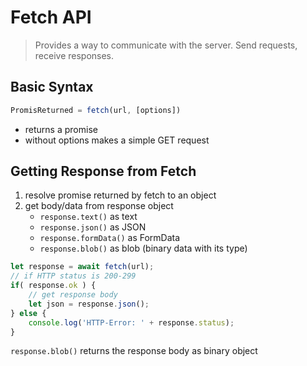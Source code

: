 # Fetch API
> Provides a way to communicate with the server. Send requests, receive responses.

## Basic Syntax

```js
PromisReturned = fetch(url, [options])
```
- returns a promise
- without options makes a simple GET request


## Getting Response from Fetch

1. resolve promise returned by fetch to an object
2. get body/data from response object
    - `response.text()`  as text
    - `response.json()`  as JSON
    - `response.formData()` as FormData
    - `response.blob()` as blob (binary data with its type)

```js
let response = await fetch(url);
// if HTTP status is 200-299
if( response.ok ) {
    // get response body
    let json = response.json();
} else {
    console.log('HTTP-Error: ' + response.status);
}

```
`response.blob()` returns the response body as binary object